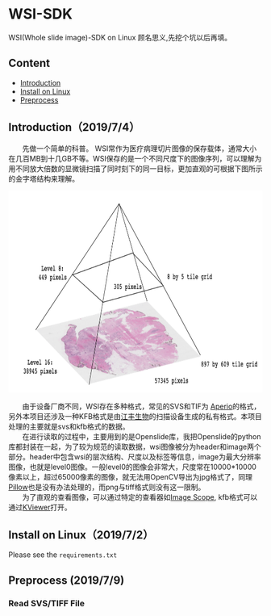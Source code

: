 # WSI-SDK
WSI(Whole slide image)-SDK on Linux 顾名思义,先挖个坑以后再填。

## Content
* [Introduction](#introduction)
* [Install on Linux](#Install_on_Linux)
* [Preprocess](#Preprocess)


## Introduction（2019/7/4）
&#160; &#160; &#160; &#160;先做一个简单的科普。
WSI常作为医疗病理切片图像的保存载体，通常大小在几百MB到十几GB不等。WSI保存的是一个不同尺度下的图像序列，可以理解为用不同放大倍数的显微镜扫描了同时刻下的同一目标，更加直观的可根据下图所示的金字塔结构来理解。  
<div align=center><img width = '600' height ='400' src ="https://github.com/caibojun/WSI-SDK/blob/master/image/svs_pyramid.png"/></div>

&#160; &#160; &#160; &#160;由于设备厂商不同，WSI存在多种格式，常见的SVS和TIF为 [Aperio](http://www.aperio.com/documents/api/Aperio_Digital_Slides_and_Third-party_data_interchange.pdf)的格式，另外本项目还涉及一种KFB格式是由[江丰生物](http://www.kfbio.cn/)的扫描设备生成的私有格式。本项目处理的主要就是svs和kfb格式的数据。  
&#160; &#160; &#160; &#160;在进行读取的过程中，主要用到的是Openslide库，我把Openslide的python库都封装在一起，为了较为规范的读取数据，wsi图像被分为header和image两个部分。header中包含wsi的层次结构、尺度以及标签等信息，image为最大分辨率图像，也就是level0图像。一般level0的图像会非常大，尺度常在10000\*10000像素以上，超过65000像素的图像，就无法用OpenCV导出为jpg格式了，同理[Pillow](https://github.com/python-pillow/Pillow/blob/master/docs/reference/limits.rst)也是没有办法处理的，而png与tiff格式则没有这一限制。  
&#160; &#160; &#160; &#160;为了直观的查看图像，可以通过特定的查看器如[Image Scope](https://www.leicabiosystems.com/digital-pathology/manage/aperio-imagescope/), kfb格式可以通过[KViewer](http://image.kfbio.cn/download/K-Viewer.rar)打开。 

## Install on Linux（2019/7/2）
Please see the `requirements.txt`

## Preprocess (2019/7/9)
### Read SVS/TIFF File
